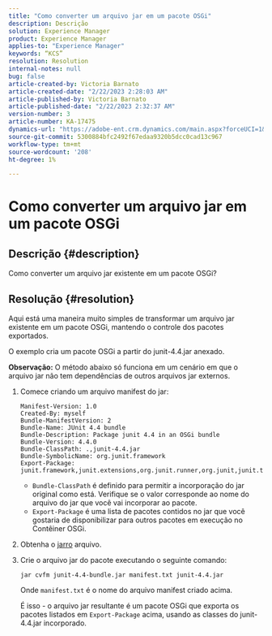 ```yaml
---
title: "Como converter um arquivo jar em um pacote OSGi"
description: Descrição
solution: Experience Manager
product: Experience Manager
applies-to: "Experience Manager"
keywords: “KCS”
resolution: Resolution
internal-notes: null
bug: false
article-created-by: Victoria Barnato
article-created-date: "2/22/2023 2:28:03 AM"
article-published-by: Victoria Barnato
article-published-date: "2/22/2023 2:32:37 AM"
version-number: 3
article-number: KA-17475
dynamics-url: "https://adobe-ent.crm.dynamics.com/main.aspx?forceUCI=1&pagetype=entityrecord&etn=knowledgearticle&id=2be0e482-58b2-ed11-83fe-6045bd006b3d"
source-git-commit: 5300884bfc2492f67edaa9320b5dcc0cad13c967
workflow-type: tm+mt
source-wordcount: '208'
ht-degree: 1%

---
```


# Como converter um arquivo jar em um pacote OSGi

## Descrição {#description}


Como converter um arquivo jar existente em um pacote OSGi?


## Resolução {#resolution}


Aqui está uma maneira muito simples de transformar um arquivo jar existente em um pacote OSGi, mantendo o controle dos pacotes exportados.

O exemplo cria um pacote OSGi a partir do junit-4.4.jar anexado.

<b>Observação:</b> O método abaixo só funciona em um cenário em que o arquivo jar não tem dependências de outros arquivos jar externos.



1. Comece criando um arquivo manifest do jar:

   ```
   Manifest-Version: 1.0
   Created-By: myself
   Bundle-ManifestVersion: 2
   Bundle-Name: JUnit 4.4 bundle
   Bundle-Description: Package junit 4.4 in an OSGi bundle
   Bundle-Version: 4.4.0
   Bundle-ClassPath: .,junit-4.4.jar
   Bundle-SymbolicName: org.junit.framework
   Export-Package: junit.framework,junit.extensions,org.junit.runner,org.junit,junit.textui
   ```

   - `Bundle-ClassPath` é definido para permitir a incorporação do jar original como está. Verifique se o valor corresponde ao nome do arquivo do jar que você vai incorporar ao pacote.
   - `Export-Package` é uma lista de pacotes contidos no jar que você gostaria de disponibilizar para outros pacotes em execução no Contêiner OSGi.
2. Obtenha o [jarro](https://repo1.maven.org/maven2/junit/junit/4.4/junit-4.4.jar) arquivo.
3. Crie o arquivo jar do pacote executando o seguinte comando:


   ```
   jar cvfm junit-4.4-bundle.jar manifest.txt junit-4.4.jar
   ```



   Onde `manifest.txt` é o nome do arquivo manifest criado acima.



   É isso - o arquivo jar resultante é um pacote OSGi que exporta os pacotes listados em `Export-Package` acima, usando as classes do junit-4.4.jar incorporado.

